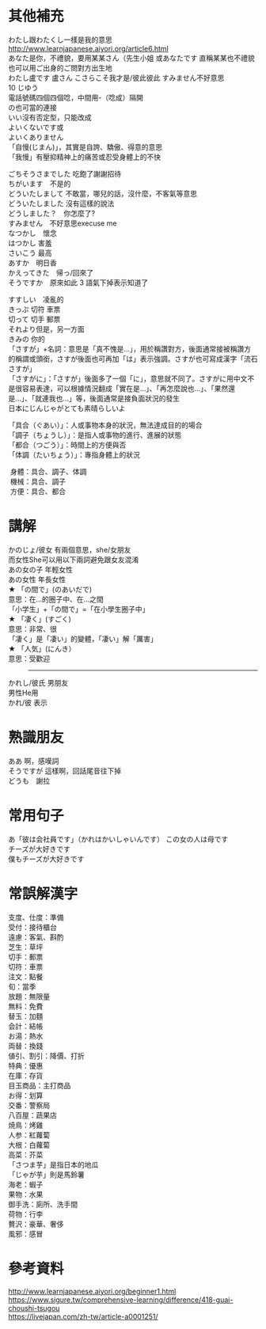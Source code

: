 # 其他補充
わたし跟わたくし一樣是我的意思  
http://www.learnjapanese.aiyori.org/article6.html  
あなた是你，不禮貌，要用某某さん（先生小姐 或あなたです 直稱某某也不禮貌 
也可以用ご出身的ご問對方出生地  
わたし盧です 盧さん
こさらこそ我才是/彼此彼此 
すみません不好意思     
10 じゆう  
電話號碼四個四個唸，中間用-（唸成）隔開  
の也可當的連接  
いい沒有否定型，只能改成  
よいくないです或    
よいくありません  
「自慢(じまん)」，其實是自誇、驕傲、得意的意思  
「我慢」有壓抑精神上的痛苦或忍受身體上的不快  

ごちそうさまでした 吃飽了謝謝招待   
ちがいます　不是的  
どういたしまして 不敢當，哪兒的話，沒什麼，不客氣等意思  
どういたしました 沒有這樣的說法  
どうしました？　你怎麼了?  
すみません　不好意思execuse me  
なつかし　懷念  
はつかし  害羞  
さいこう 最高  
あすか　明日香  
かえってきた　帰っ/回來了  
そうですか　原來如此 3 語氣下掉表示知道了 

すすしい　凌亂的  
きっぷ   切符 車票  
切って   切手 郵票  
それより但是，另一方面  
きみの 你的   
「さすが」+名詞：意思是「真不愧是…」，用於稱讚對方，後面通常接被稱讚方的稱謂或頭銜，さすが後面也可再加「は」表示強調。さすが也可寫成漢字「流石さすが」    
「さすがに」：「さすが」後面多了一個「に」，意思就不同了。さすがに用中文不是很容易表達，可以根據情況翻成「實在是...」、「再怎麼說也...」、「果然還是…」、「就連我也...」等，後面通常是接負面狀況的發生  
日本にじんじゃがとても素晴らしいよ 

「具合（ぐあい）」：人或事物本身的狀況，無法達成目的的場合  
「調子（ちょうし）」：是指人或事物的進行、進展的狀態  
「都合（つごう）」：時間上的方便與否  
「体調（たいちょう）」：專指身體上的狀況  

 身體：具合、調子、体調  
 機械：具合、調子  
 方便：具合、都合  
 
# 講解
かのじょ/彼女 有兩個意思，she/女朋友  
而女性She可以用以下兩詞避免跟女友混淆  
あの女の子 年輕女性  
あの女性 年長女性  
★	「の間で」(のあいだで)  
意思：在…的圈子中、在…之間  
「小学生」+「の間で」=「在小學生圈子中」  
★	「凄く」(すごく)  
意思：非常、很  
「凄く」是「凄い」的變體，「凄い」解「厲害」  
★	「人気」(にんき）  
意思：受歡迎  

>-------------------

かれし/彼氏 男朋友  
男性He用  
かれ/彼  表示  

# 熟識朋友  
ああ 啊，感嘆詞      
そうですが 這樣啊，回話尾音往下掉    
どうも　謝拉  

# 常用句子
あ「彼は会社員です」（かれはかいしゃいんです） 
この女の人は母です  
チーズが大好きです  
僕もチーズが大好きです  

# 常誤解漢字
支度、仕度：準備  
受付：接待櫃台  
遠慮：客氣、斟酌  
芝生：草坪  
切手：郵票  
切符：車票  
注文：點餐  
旬：當季  
放題：無限量  
無料：免費  
替玉：加麵  
会計：結帳  
お湯：熱水  
両替：換錢  
値引、割引：降價、打折  
特典：優惠  
在庫：存貨  
目玉商品：主打商品  
お得：划算  
交番：警察局    
八百屋：蔬果店   
焼鳥：烤雞   
人参：紅蘿蔔  
大根：白蘿蔔  
高菜：芥菜  
「さつま芋」是指日本的地瓜  
「じゃが芋」則是馬鈴薯  
海老：蝦子  
果物：水果  
御手洗：廁所、洗手間  
荷物：行李  
贅沢：豪華、奢侈  
風邪：感冒  

# 參考資料  
http://www.learnjapanese.aiyori.org/beginner1.html  
https://www.sigure.tw/comprehensive-learning/difference/418-guai-choushi-tsugou    
https://livejapan.com/zh-tw/article-a0001251/
